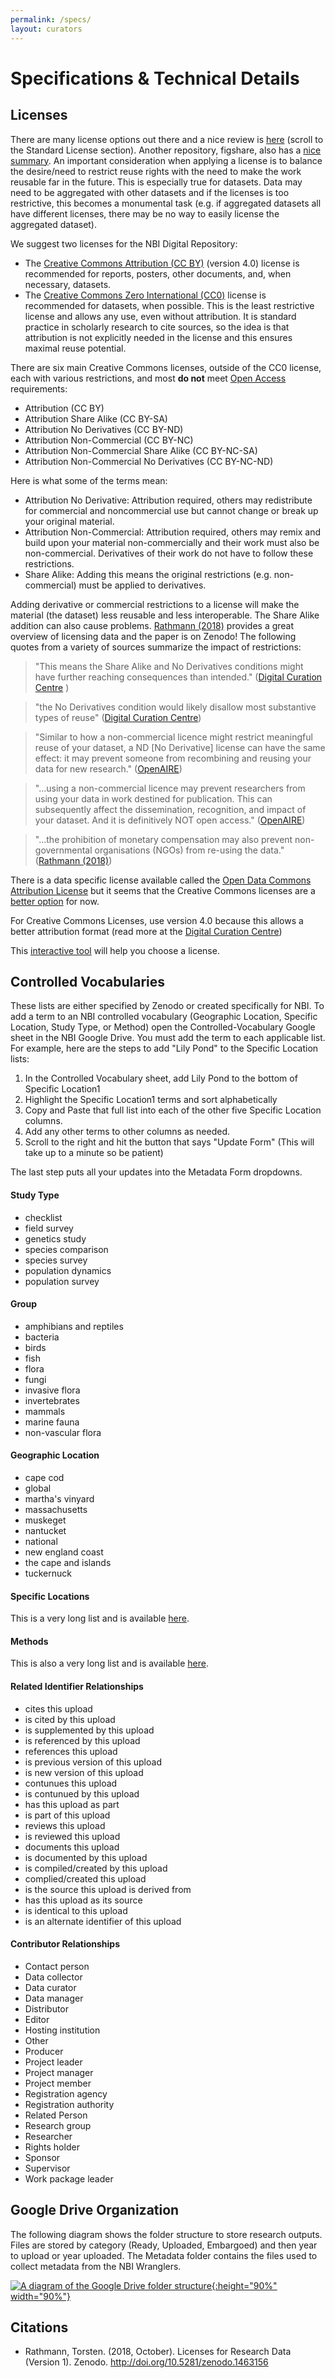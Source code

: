 ```yaml
---
permalink: /specs/
layout: curators
---
```


# Specifications & Technical Details

## Licenses

There are many license options out there and a nice review is [here](http://www.dcc.ac.uk/resources/how-guides/license-research-data) (scroll to the Standard License section). Another repository, figshare, also has a [nice summary](https://knowledge.figshare.com/articles/item/what-is-the-most-appropriate-licence-for-my-data). An important consideration when applying a license is to balance the desire/need to restrict reuse rights with the need to make the work reusable far in the future. This is especially true for datasets. Data may need to be aggregated with other datasets and if the licenses is too restrictive, this becomes a monumental task (e.g. if aggregated datasets all have different licenses, there may be no way to easily license the aggregated dataset). 

We suggest two licenses for the NBI Digital Repository:

- The [Creative Commons Attribution (CC BY)](https://creativecommons.org/licenses/by/4.0/) (version 4.0) license is recommended for reports, posters, other documents, and, when necessary, datasets.
- The [Creative Commons Zero International (CC0)](https://creativecommons.org/publicdomain/zero/1.0/) license is recommended for datasets, when possible. This is the least restrictive license and allows any use, even without attribution. It is standard practice in scholarly research to cite sources, so the idea is that attribution is not explicitly needed in the license and this ensures maximal reuse potential. 

There are six main Creative Commons licenses, outside of the CC0 license, each with various restrictions, and most **do not** meet [Open Access](https://en.wikipedia.org/wiki/Open_access) requirements:

- Attribution (CC BY)
- Attribution Share Alike (CC BY-SA)
- Attribution No Derivatives (CC BY-ND)
- Attribution Non-Commercial (CC BY-NC)
- Attribution Non-Commercial Share Alike (CC BY-NC-SA)
- Attribution Non-Commercial No Derivatives (CC BY-NC-ND)

Here is what some of the terms mean:
- Attribution No Derivative: Attribution required, others may redistribute for commercial and noncommercial use but cannot change or break up your original material.
- Attribution Non-Commercial: Attribution required, others may remix and build upon your material non-commercially and their work must also be non-commercial. Derivatives of their work do not have to follow these restrictions.
- Share Alike: Adding this means the original restrictions (e.g. non-commercial) must be applied to derivatives.

Adding derivative or commercial restrictions to a license will make the material (the dataset) less reusable and less interoperable. The Share Alike addition can also cause problems. [Rathmann (2018)](https://zenodo.org/record/1463156#.XpCh1pl7k2x) provides a great overview of licensing data and the paper is on Zenodo! The following quotes from a variety of sources summarize the impact of restrictions:

> "This means the Share Alike and No Derivatives conditions might have further reaching consequences than intended." ([Digital Curation Centre](http://www.dcc.ac.uk/resources/how-guides/license-research-data) )

> "the No Derivatives condition would likely disallow most substantive types of reuse" ([Digital Curation Centre](http://www.dcc.ac.uk/resources/how-guides/license-research-data))

> "Similar to how a non-commercial licence might restrict meaningful reuse of your dataset, a ND \[No Derivative\] license can have the same effect: it may prevent someone from recombining and reusing your data for new research." ([OpenAIRE](https://www.openaire.eu/research-data-how-to-license/))

> "...using a non-commercial licence may prevent researchers from using your data in work destined for publication. This can subsequently affect the dissemination, recognition, and impact of your dataset. And it is definitively NOT open access." ([OpenAIRE](https://www.openaire.eu/research-data-how-to-license/))

> "...the prohibition of monetary compensation may also prevent non-governmental organisations (NGOs) from re-using the data." ([Rathmann (2018)](https://zenodo.org/record/1463156#.XpCh1pl7k2x))

There is a data specific license available called the [Open Data Commons Attribution License](https://opendatacommons.org/licenses/by/) but it seems that the Creative Commons licenses are a [better option](https://forum.openmod-initiative.org/t/choosing-an-open-data-license-odc-by-vs-cc-by/640/4) for now.

For Creative Commons Licenses, use version 4.0 because this allows a better attribution format (read more at the [Digital Curation Centre](http://www.dcc.ac.uk/resources/how-guides/license-research-data))

This [interactive tool](https://ufal.github.io/public-license-selector/) will help you choose a license.


## Controlled Vocabularies

These lists are either specified by Zenodo or created specifically for NBI. To add a term to an NBI controlled vocabulary (Geographic Location, Specific Location, Study Type, or Method) open the Controlled-Vocabulary Google sheet in the NBI Google Drive. You must add the term to each applicable list. For example, here are the steps to add "Lily Pond" to the Specific Location lists:
1. In the Controlled Vocabulary sheet, add Lily Pond to the bottom of Specific Location1
2. Highlight the Specific Location1 terms and sort alphabetically
3. Copy and Paste that full list into each of the other five Specific Location columns.
4. Add any other terms to other columns as needed.
5. Scroll to the right and hit the button that says "Update Form" (This will take up to a minute so be patient)

The last step puts all your updates into the Metadata Form dropdowns.

#### Study Type

- checklist
- field survey
- genetics study
- species comparison
- species survey
- population dynamics
- population survey

#### Group
- amphibians and reptiles
- bacteria
- birds
- fish
- flora
- fungi
- invasive flora
- invertebrates
- mammals
- marine fauna
- non-vascular flora

#### Geographic Location

- cape cod
- global
- martha's vinyard
- massachusetts
- muskeget
- nantucket
- national
- new england coast
- the cape and islands
- tuckernuck

#### Specific Locations

This is a very long list and is available <a href="{{site.baseurl}}/specs/specificLocation">here</a>.

#### Methods

This is also a very long list and is available <a href="{{site.baseurl}}/specs/methods">here</a>. 

#### Related Identifier Relationships

- cites this upload
- is cited by this upload
- is supplemented by this upload
- is referenced by this upload
- references this upload
- is previous version of this upload
- is new version of this upload
- contunues this upload
- is contunued by this upload
- has this upload as part
- is part of this upload
- reviews this upload
- is reviewed this upload
- documents this upload
- is documented by this upload
- is compiled/created by this upload
- complied/created this upload
- is the source this upload is derived from
- has this upload as its source
- is identical to this upload
- is an alternate identifier of this upload

#### Contributor Relationships
- Contact person
- Data collector
- Data curator
- Data manager
- Distributor
- Editor
- Hosting institution
- Other
- Producer
- Project leader
- Project manager
- Project member
- Registration agency
- Registration authority
- Related Person
- Research group
- Researcher
- Rights holder
- Sponsor
- Supervisor
- Work package leader

## Google Drive Organization

The following diagram shows the folder structure to store research outputs. Files are stored by category (Ready, Uploaded, Embargoed) and then year to upload or year uploaded. The Metadata folder contains the files used to collect metadata from the NBI Wranglers.

<a href="https://raw.githubusercontent.com/nantucketbiodiversity/NBIdigitalrepo/master/docs/assets/images/folderStructure.jpeg">![A diagram of the Google Drive folder structure](https://raw.githubusercontent.com/nantucketbiodiversity/NBIdigitalrepo/master/docs/assets/images/folderStructure.jpeg "Folder Structure"){:height="90%" width="90%"}</a>


## Citations
- Rathmann, Torsten. (2018, October). Licenses for Research Data (Version 1). Zenodo. http://doi.org/10.5281/zenodo.1463156
